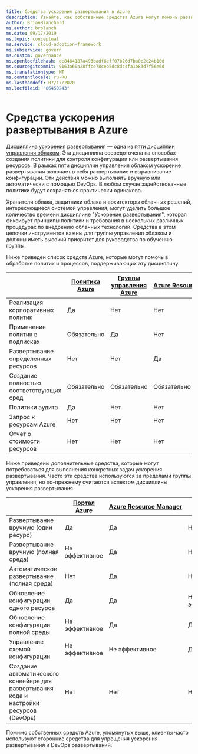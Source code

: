 ```yaml
---
title: Средства ускорения развертывания в Azure
description: Узнайте, как собственные средства Azure могут помочь развитым политикам и процессам, поддерживающим дисциплину ускорения развертывания.
author: BrianBlanchard
ms.author: brblanch
ms.date: 09/17/2019
ms.topic: conceptual
ms.service: cloud-adoption-framework
ms.subservice: govern
ms.custom: governance
ms.openlocfilehash: ec8464187a493badf6eff07b26d7ba0c2c24b10d
ms.sourcegitcommit: 9163a60a28ffce78ceb5dc8dc4fa1b83d7f56e6d
ms.translationtype: MT
ms.contentlocale: ru-RU
ms.lasthandoff: 07/17/2020
ms.locfileid: "86450243"
---
```

# <a name="deployment-acceleration-tools-in-azure"></a>Средства ускорения развертывания в Azure

[Дисциплина ускорения развертывания](./index.md) — одна из [пяти дисциплин управления облаком](../governance-disciplines.md). Эта дисциплина сосредоточена на способах создания политики для контроля конфигурации или развертывания ресурсов. В рамках пяти дисциплин управления облаком ускорение развертывания включает в себя развертывание и выравнивание конфигурации. Эти действия можно выполнять вручную или автоматически с помощью DevOps. В любом случае задействованные политики будут сохраняться практически одинаково.

Хранители облака, защитники облака и архитекторы облачных решений, интересующиеся системой управления, могут уделить большое количество времени дисциплине "Ускорение развертывания", которая фиксирует принципы политики и требования в нескольких различных процедурах по внедрению облачных технологий. Средства в этом цепочки инструментов важны для группы управления облаком и должны иметь высокий приоритет для руководства по обучению группы.

Ниже приведен список средств Azure, которые могут помочь в обработке политик и процессов, поддерживающих эту дисциплину.

|  | [Политика Azure](https://docs.microsoft.com/azure/governance/policy/overview) | [Группы управления Azure](https://docs.microsoft.com/azure/governance/management-groups) | [Azure Resource Manager](https://docs.microsoft.com/azure/azure-resource-manager/management/overview) | [Azure Blueprints](https://docs.microsoft.com/azure/governance/blueprints/overview) | [Граф ресурсов Azure](https://docs.microsoft.com/azure/governance/resource-graph/overview) | [Управление затратами Azure](https://docs.microsoft.com/azure/cost-management) |
|---------|---------|---------|---------|---------|---------|---------|
| Реализация корпоративных политик     | Да | Нет  | Нет  | Нет | Нет | Нет |
| Применение политик в подписках     | Обязательно | Да  | Нет  | Нет | Нет | Нет |
| Развертывание определенных ресурсов     | Нет | Нет  | Да  | Нет | Нет | Нет |
| Создание полностью соответствующих сред      | Обязательно | Обязательно  | Обязательно  | Да | Нет | Нет |
| Политики аудита      | Да | Нет  | Нет  | Нет | Нет | Нет |
| Запрос к ресурсам Azure      | Нет | Нет  | Нет  | Нет | Да | Нет |
| Отчет о стоимости ресурсов      | Нет | Нет  | Нет  | Нет | Нет | Да |

Ниже приведены дополнительные средства, которые могут потребоваться для выполнения конкретных задач ускорения развертывания. Часто эти средства используются за пределами группы управления, но по-прежнему считаются аспектом дисциплины ускорения развертывания.

|  | [Портал Azure](https://azure.microsoft.com/features/azure-portal)  | [Azure Resource Manager](https://docs.microsoft.com/azure/azure-resource-manager/management/overview)  | [Политика Azure](https://docs.microsoft.com/azure/governance/policy/overview) | [Azure DevOps](https://docs.microsoft.com/azure/devops) | [Azure Backup](https://docs.microsoft.com/azure/backup/backup-overview) | [Azure Site Recovery](https://docs.microsoft.com/azure/site-recovery/site-recovery-overview) |
|---------|---------|---------|---------|---------|---------|---------|
| Развертывание вручную (один ресурс)     | Да | Да  | Нет  | Не эффективное | Нет | Да |
| Развертывание вручную (полная среда)     | Не эффективное | Да | Нет  | Не эффективное | Нет | Да |
| Автоматическое развертывание (полная среда)     | Нет  | Да  | Нет  | Да  | Нет | Да |
| Обновление конфигурации одного ресурса     | Да | Да | Не эффективное | Не эффективное | Нет | Да, во время репликации |
| Обновление конфигурации полной среды     | Не эффективное | Да | Да | Да  | Нет | Да, во время репликации |
| Управление схемой конфигурации     | Не эффективное | Не эффективное | Да  | Да  | Нет | Да, во время репликации |
| Создание автоматического конвейера для развертывания кода и настройки ресурсов (DevOps)     | Нет | Нет | Нет | Да | Нет | Нет |

Помимо собственных средств Azure, упомянутых выше, клиенты часто используют сторонние средства для упрощения ускорения развертывания и DevOps развертываний.
